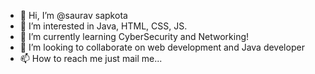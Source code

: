 - 👋 Hi, I’m @saurav sapkota
- 👀 I’m interested in Java, HTML, CSS, JS.
- 🌱 I’m currently learning CyberSecurity and Networking!
- 💞️ I’m looking to collaborate on web development and Java developer
- 📫 How to reach me just mail me...

<!---
saurav-3001N/saurav-3001N is a ✨ special ✨ repository because its `README.md` (this file) appears on your GitHub profile.
You can click the Preview link to take a look at your changes.
--->
